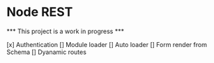 Node REST
===

*** This project is a work in progress ***

[x] Authentication
[] Module loader
[] Auto loader
[] Form render from Schema
[] Dyanamic routes
